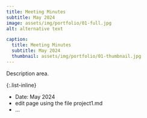 ```yaml
---
title: Meeting Minutes
subtitle: May 2024
image: assets/img/portfolio/01-full.jpg
alt: alternative text

caption:
  title: Meeting Minutes
  subtitle: May 2024
  thumbnail: assets/img/portfolio/01-thumbnail.jpg
---
```

Description area.

{:.list-inline}
- Date: May 2024
- edit page using the file project1.md
- ...

